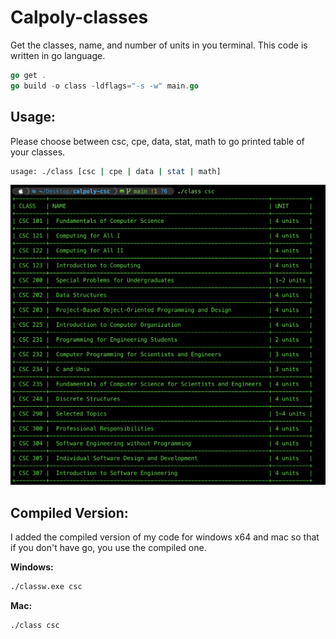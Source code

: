 # Calpoly-classes

Get the classes, name, and number of units in you terminal. This code is written in go language.

```go
go get .
go build -o class -ldflags="-s -w" main.go
```

## Usage:
Please choose between csc, cpe, data, stat, math to go printed table of your classes.

```bash
usage: ./class [csc | cpe | data | stat | math]
```

![Sample Outp](./1.png)

## Compiled Version:

I added the compiled version of my code for windows x64 and mac so that if you don't have go, you use the compiled one.

**Windows:**

```bash
./classw.exe csc
```
**Mac:**

```bash
./class csc
```

